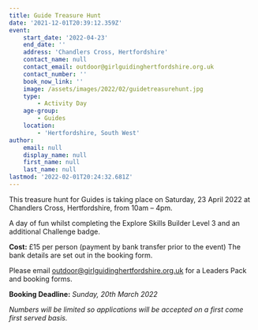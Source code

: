 ```yaml
---
title: Guide Treasure Hunt
date: '2021-12-01T20:39:12.359Z'
event:
    start_date: '2022-04-23'
    end_date: ''
    address: 'Chandlers Cross, Hertfordshire'
    contact_name: null
    contact_email: outdoor@girlguidinghertfordshire.org.uk
    contact_number: ''
    book_now_link: ''
    image: /assets/images/2022/02/guidetreasurehunt.jpg
    type:
        - Activity Day
    age-group:
        - Guides
    location:
        - 'Hertfordshire, South West'
author:
    email: null
    display_name: null
    first_name: null
    last_name: null
lastmod: '2022-02-01T20:24:32.681Z'
---
```

This treasure hunt for Guides is taking place on Saturday, 23 April 2022 at Chandlers Cross, Hertfordshire, from 10am – 4pm. 

A day of fun whilst completing the Explore Skills Builder Level 3 and an additional Challenge badge. 

**Cost:** £15 per person (payment by bank transfer prior to the event)  The bank details are set out in the booking form.

Please email <outdoor@girlguidinghertfordshire.org.uk> for a Leaders Pack and booking forms. 

**Booking Deadline:** _Sunday, 20th March 2022_

_Numbers will be limited so applications will be accepted on a first come first served basis._
